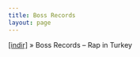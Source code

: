 ```yaml
---
title: Boss Records
layout: page
---
```


<a href="https://cloud.mail.ru/public/84e6d4230b4d/Boss%20Records%20-%20Rap%20in%20Turkey" target="_blank">[indir]</a>  »  Boss Records &#8211; Rap in Turkey